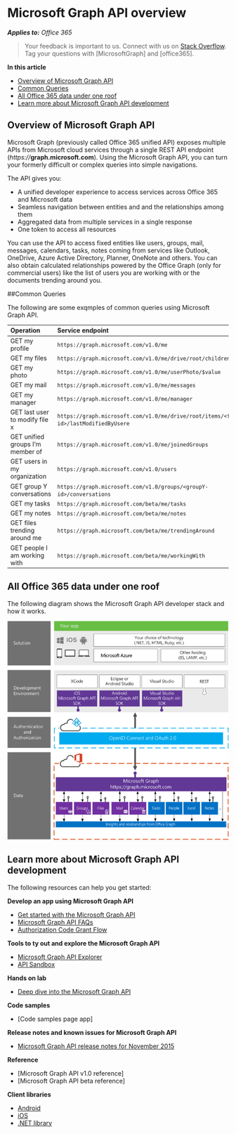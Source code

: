 

# Microsoft Graph API overview 
 
_**Applies to:** Office 365_
 
>  Your feedback is important to us. Connect with us on [Stack Overflow](http://stackoverflow.com/questions/tagged/office365). Tag your questions with [MicrosoftGraph] and [office365].

**In this article**
  
-	[Overview of Microsoft Graph API](#msg_what_is_unified_api) 
-	[Common Queries](#msg_queries) 
-	[All Office 365 data under one roof](#msg_roof) 
-	[Learn more about  Microsoft Graph API development](#msg_how_learn_unified_api) 

<a name="msg_what_is_unified_api"> </a>
## Overview of Microsoft Graph API

Microsoft Graph (previously called Office 365 unified API) exposes multiple APIs from Microsoft cloud services through a single REST API endpoint (_https://_**graph.microsoft.com**). Using the Microsoft Graph API, you can turn your formerly difficult or complex queries into simple navigations. 
 
The API gives you:
- A unified developer experience to access services across Office 365 and Microsoft data
- Seamless navigation between entities and and the relationships among them 
- Aggregated data from multiple services in a single response
- One token to access all resources

You can use the API to access fixed entities like users, groups, mail, messages, calendars, tasks, notes coming from services like Outlook, OneDrive, Azure Active Directory, Planner, OneNote and others. You can also obtain calculated relationships powered by the Office Graph (only for commercial users) like the list of users you are working with or the documents trending around you.

<a name="msg_queries"> </a>
##Common Queries

The following are some exqmples of common queries using Microsoft Graph API.

| **Operation**	| **Service endpoint** |
|:--------------------------|:----------------------------------------|
|   GET my profile |	`https://graph.microsoft.com/v1.0/me` |
|   GET my files|	`https://graph.microsoft.com/v1.0/me/drive/root/children` |
|   GET my photo	 | `https://graph.microsoft.com/v1.0/me/userPhoto/$value` |
|   GET my mail |	`https://graph.microsoft.com/v1.0/me/messages` |
|   GET my manager	| `https://graph.microsoft.com/v1.0/me/manager` |
|   GET last user to modify file x |	`https://graph.microsoft.com/v1.0/me/drive/root/items/<fileX-id>/lastModifiedByUsere` |
|   GET unified groups I’m member of|	`https://graph.microsoft.com/v1.0/me/joinedGroups` |
|   GET users in my organization	 | `https://graph.microsoft.com/v1.0/users` |
|   GET group Y conversations |	`https://graph.microsoft.com/v1.0/groups/<groupY-id>/conversations` |
|   GET my tasks	| `https://graph.microsoft.com/beta/me/tasks` |
|   GET my notes |	`https://graph.microsoft.com/beta/me/notes` |
|   GET files trending around me|	`https://graph.microsoft.com/beta/me/trendingAround` |
|   GET people I am working with	 | `https://graph.microsoft.com/beta/me/workingWith` |


<a name="msg_roof"> </a>
## All Office 365 data under one roof

<!-- 
It takes information that is stored or inferred across multiple cloud services: 
-	exposing them through one REST URL namespace. The unifying URL namespace is _https://_**graph.microsoft.com**
-	using one authentication and authorization system
-	using a consistent and unified metadata, payload format, error handling, library, and more

through one REST URL namespace (https://graph.microsoft.com), using one authentication and authorization system, and using a consistent and unified metadata, payload format, error handling, library, and more.  -->

<!-- 

## Calling Office 365 APIs vs Microsoft Graph API

Let's say you want to programmatically retrieve a user's files, profile picture, and find the manager of the person who last edited that file in your organization. Because the information is stored in  multiple services-Azure Active Directory, SharePoint, and Exchange-the task involves multiple steps using Office 365 APIs: 

1. Use the Discovery Service to find the various service endpoints 
2. Determine the URL of the services your Office 365 apps want to connect to
3. Then acquire and manage the access token for each service and make the request to the service directly

Now, you can use the use Microsoft Graph API to perform the same complex operation via a single REST API endpoint. You don't have to discover and navigate a different endpoint for each service, acquire and manage separate access token for each service, deal with siloed services and varying data model. -->

<!--discover and navigate a different endpoint for each service
-	acquire and manage separate access token for each service
-	deal with siloed services and varying data model.  Currently each service defines entities independent of each other -->

The following diagram shows the Microsoft Graph API developer stack and how it works.

![Office 365 unified API developer stack.](./images/MicrosoftGraph_DevStack.png)


<a name="msg_how_learn_unified_api"> </a>
## Learn more about Microsoft Graph API development

The following resources can help you get started:

**Develop an app using Microsoft Graph API**

-  [Get started with the Microsoft Graph API](\microsoft-graph-api-FAQs.md) 
-  [Microsoft Graph API FAQs](\microsoft-graph-api-FAQs.md) 
-  [Authorization Code Grant Flow](https://msdn.microsoft.com/en-us/library/azure/dn645542.aspx)

<!--
-  [Get started with the Office 365 unified API (preview)](..\howto\get-started-with-office-365-unified-api.md) 
-  [Office 365 unified API in depth (preview)](..\howto\office-365-unified-api-in-depth.md) 
-  [Examples of Office 365 unified API calls (preview)](..\howto\examples-of-office-365-unified-api-calls.md) 
-  [Develop with the Office graph](https://msdn.microsoft.com/office/office365/howto/develop-office-graph)
-  [Cross-origin resource sharing (CORS) support](..\howto\create-web-apps-using-CORS-to-access-files-in-Office-365.md) 
 -->
 
**Tools to ty out and explore the Microsoft Graph API**

-  [Microsoft Graph API Explorer](https://graphexplorer2.azurewebsites.net/) 
-  [API Sandbox](http://apisandbox.msdn.com)

**Hands on lab**

-  [Deep dive into the Microsoft Graph API](http://dev.office.com/hands-on-labs/4585)

**Code samples**

-  [Code samples page app]



**Release notes and known issues for Microsoft Graph API**

-  [Microsoft Graph API release notes for November 2015](\microsoft-graph-api-release-notes-known-issues.md)

**Reference**

- [Microsoft Graph API v1.0 reference]
- [Microsoft Graph API beta reference]

**Client libraries** 

-  [Android](https://github.com/OfficeDev/Office-365-SDK-for-Android)
-  [iOS](https://github.com/OfficeDev/Office-365-SDK-for-iOS)
-  [.NET library](https://www.nuget.org/packages/Microsoft.Graph)
  
